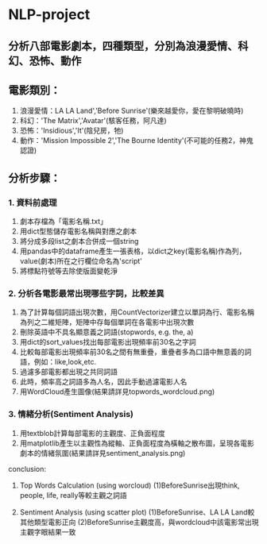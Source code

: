 # NLP-project

## 分析八部電影劇本，四種類型，分別為浪漫愛情、科幻、恐怖、動作
## 電影類別：
1. 浪漫愛情：LA LA Land','Before Sunrise'(樂來越愛你，愛在黎明破曉時)
2. 科幻：'The Matrix','Avatar'(駭客任務，阿凡達)
3. 恐怖：'Insidious','It'(陰兒房，牠)
4. 動作：'Mission Impossible 2','The Bourne Identity'(不可能的任務2，神鬼認證)

## 分析步驟：
### 1. 資料前處理
1. 劇本存檔為「電影名稱.txt」
2. 用dict型態儲存電影名稱與對應之劇本
3. 將分成多段list之劇本合併成一個string
4. 用pandas中的dataframe產生一張表格，以dict之key(電影名稱)作為列，value(劇本)所在之行欄位命名為'script'
5. 將標點符號等去除使版面變乾淨
### 2. 分析各電影最常出現哪些字詞，比較差異
1. 為了計算每個詞語出現次數，用CountVectorizer建立以單詞為行、電影名稱為列之二維矩陣，矩陣中存每個單詞在各電影中出現次數
2. 刪除英語中不具名顯意義之詞語(stopwords, e.g. the, a)
3. 用dict的sort_values找出每部電影出現頻率前30名之字詞
4. 比較每部電影出現頻率前30名之間有無重疊，重疊者多為口語中無意義的詞語，例如：like,look,etc.
5. 過濾多部電影都出現之共同詞語
6. 此時，頻率高之詞語多為人名，因此手動過濾電影人名
7. 用WordCloud產生圖像(結果請詳見topwords_wordcloud.png)
### 3. 情緒分析(Sentiment Analysis)
1. 用textblob計算每部電影的主觀度、正負面程度
2. 用matplotlib產生以主觀性為縱軸、正負面程度為橫軸之散布圖，呈現各電影劇本的情緒氛圍(結果請詳見sentiment_analysis.png)

conclusion:
1. Top Words Calculation (using worcloud)
  (1)BeforeSunrise出現think, people, life, really等較主觀之詞語

2. Sentiment Analysis (using scatter plot)
  (1)BeforeSunrise、LA LA Land較其他類型電影正向
  (2)BeforeSunrise主觀度高，與wordcloud中該電影常出現主觀字眼結果一致

